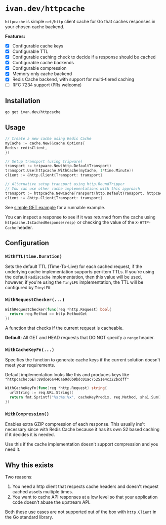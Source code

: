# `ivan.dev/httpcache`

`httpcache` is simple `net/http` client cache for Go that caches responses in your chosen cache backend.

**Features:**

- [x] Configurable cache keys
- [x] Configurable TTL
- [x] Configurable caching check to decide if a response should be cached
- [x] Configurable cache backends
- [x] Configurable compression
- [x] Memory only cache backend
- [x] Redis Cache backend, with support for multi-tiered caching
- [ ] RFC 7234 support (PRs welcome)

## Installation

```shell
go get ivan.dev/httpcache
```

## Usage

```go
// Create a new cache using Redis Cache
myCache := cache.New(&cache.Options{
Redis: redisClient,
})

// Setup transport (using tripware)
transport := tripware.New(http.DefaultTransport)
transport.Use(httpcache.WithCache(myCache, 1*time.Minute))
client := &http.Client{Transport: transport}

// Alternative setup transport using http.RoundTripper
// You can use other cache implementations with this approach
transport := httpcache.NewCacheTransport(http.DefaultTransport, httpcache.RedisCache(myCache), 1*time.Minute)
client := &http.Client{Transport: transport}
```

See [simple GET example](./examples/simple-get/main.go) for a runnable example.

You can inspect a response to see if it was returned from the cache using `httpcache.IsCachedResponse(resp)` or checking the value of the `X-HTTP-Cache` header.

## Configuration

### `WithTTL(time.Duration)`

Sets the default TTL (Time-To-Live) for each cached request, if the underlying cache implementation supports per-item TTLs. If you're using the default `RedisCache` implementation, then this value will be used, however, if you're using the `TinyLFU` implementation, the TTL will be configured by `TinyLFU`

### `WithRequestChecker(...)`

```go
WithRequestChecker(func(req *http.Request) bool{
  return req.Method == http.MethodGet
})
```

A function that checks if the current request is cacheable.

**Default**: All GET and HEAD requests that DO NOT specify a `range` header.

### `WithCacheKeyFn(...)`

Specifies the function to generate cache keys if the current solution doesn't meet your requirements.

Default implementation looks like this and produces keys like `"httpcache:GET:89dce6a446a69d6b9bdc01ac75251e4c322bcdff"`

```go
WithCacheKeyFn(func(req *http.Request) string{
  urlString := req.URL.String()
  return fmt.Sprintf("%s:%s:%x", cacheKeyPredix, req.Method, sha1.Sum([]byte(urlString)))
})
```

### `WithCompression()`

Enables extra GZIP compression of each response. This usually ins't necessary since with Redis Cache because it has its own S2 based caching if it decides it is needed.

Use this if the cache implementation doesn't support compression and you need it.

## Why this exists

Two reasons:

1. You need a http client that respects cache headers and doesn't request cached assets multiple times.
2. You want to cache API responses at a low level so that your application code doesn't abuse the upstream API.

Both these use cases are not supported out of the box with `http.Client` in the Go standard library.
